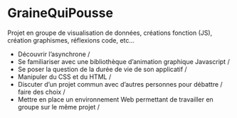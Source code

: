 # GraineQuiPousse

Projet en groupe de visualisation de données, créations fonction (JS), création graphismes, réflexions code, etc...

- Découvrir l’asynchrone /
- Se familiariser avec une bibliothèque d’animation graphique Javascript /
- Se poser la question de la durée de vie de son applicatif /
- Manipuler du CSS et du HTML /
- Discuter d’un projet commun avec d’autres personnes pour débattre / faire des choix /
- Mettre en place un environnement Web permettant de travailler en groupe sur le même projet /
